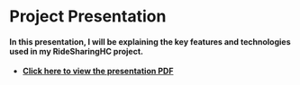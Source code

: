 # Project Presentation


#### In this presentation, I will be explaining the key features and technologies used in my RideSharingHC project.

 - **[Click here to view the presentation PDF](https://hanover-cs.github.io/HC25-Caio-Montilha-Senior-Project/RideSharingHC_Presentation.pdf)**